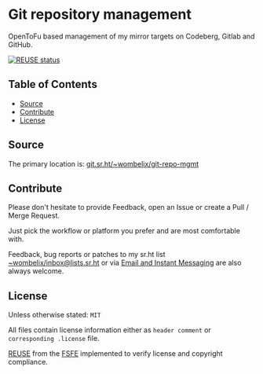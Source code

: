 <!--
SPDX-FileCopyrightText: 2024 Dominik Wombacher <dominik@wombacher.cc>

SPDX-License-Identifier: CC0-1.0
-->

# Git repository management

OpenToFu based management of my mirror targets on Codeberg, Gitlab and GitHub.

[![REUSE status](https://api.reuse.software/badge/git.sr.ht/~wombelix/git-repo-mgmt)](https://api.reuse.software/info/git.sr.ht/~wombelix/git-repo-mgmt)

## Table of Contents

* [Source](#source)
* [Contribute](#contribute)
* [License](#license)

## Source

The primary location is:
[git.sr.ht/~wombelix/git-repo-mgmt](https://git.sr.ht/~wombelix/git-repo-mgmt)

<!--
Mirrors are available on
[Codeberg](https://codeberg.org/wombelix/git-repo-mgmt),
[Gitlab](https://gitlab.com/wombelix/git-repo-mgmt)
and
[Github](https://github.com/wombelix/git-repo-mgmt).
-->

## Contribute

Please don't hesitate to provide Feedback,
open an Issue or create a Pull / Merge Request.

Just pick the workflow or platform you prefer and are most comfortable with.

Feedback, bug reports or patches to my sr.ht list
[~wombelix/inbox@lists.sr.ht](https://lists.sr.ht/~wombelix/inbox) or via
[Email and Instant Messaging](https://dominik.wombacher.cc/pages/contact.html)
are also always welcome.

## License

Unless otherwise stated: `MIT`

All files contain license information either as
`header comment` or `corresponding .license` file.

[REUSE](https://reuse.software) from the [FSFE](https://fsfe.org/)
implemented to verify license and copyright compliance.
